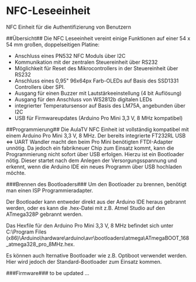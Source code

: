 # NFC-Leseeinheit
NFC Einheit für die Authentifizierung von Benutzern

##Übersicht##
Die NFC Leseeinheit vereint einige Funktionen auf einer 54 x 54 mm großen, doppelseitigen Platine:
- Anschluss eines PN532 NFC Moduls über I2C
- Kommunikation mit der zentralen Steuereinheit über RS232
- Möglichkeit für Reset des Mikrocontrollers in der Steuereinheit über RS232
- Anschluss eines 0,95" 96x64px Farb-OLEDs auf Basis des SSD1331 Controllers über SPI.
- Ausgang für einen Buzzer mit Lautstärkeeinstellung (4 bit Auflösung)
- Ausgang für den Anschluss von WS2812b digitalen LEDs
- integrierter Temperatursensor auf Basis des LM75A, angebunden über I2C
- USB für Firmwareupdates (Arduino Pro Mini 3,3 V, 8 MHz kompatibel)

##Programmierung##
Die AulaTV NFC Einheit ist vollständig kompatibel mit einem Arduino Pro Mini 3,3 V, 8 MHz. Der bereits integrierte FT232RL USB <=> UART Wandler macht den beim Pro Mini benötigten FTDI-Adapter unnötig. 
Da jedoch ein fabrikneuer Chip zum Einsatz kommt, kann die Programmierung nicht sofort über USB erfolgen. Hierzu ist ein Bootloader nötig. Dieser startet nach dem Anlegen der Versorgungsspannung und erkennt, wenn die Arduino IDE ein neues Programm über USB hochladen möchte.

###Brennen des Bootloaders###
Um den Bootloader zu brennen, benötigt man einen ISP Programmieradapter.

Der Bootloader kann entweder direkt aus der Arduino IDE heraus gebrannt werden, oder es kann die .hex-Datei mit z.B. Atmel Studio auf den ATmega328P gebrannt werden.

Das Hexfile für den Arduino Pro Mini 3,3 V, 8 MHz befindet sich unter C:\Program Files (x86)\Arduino\hardware\arduino\avr\bootloaders\atmega\ATmegaBOOT_168_atmega328_pro_8MHz.hex.

Es können auch lternative Bootloader wie z.B. Optiboot verwendet werden. Hier wird jedoch der Standard-Bootloader zum Einsatz kommen.

###Firmware###
to be updated ...
